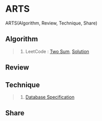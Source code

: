 # **ARTS**
ARTS(Algorithm, Review, Technique, Share)

## **Algorithm**
> 1. LeetCode : [Two Sum](https://leetcode.com/problems/two-sum/description/), [Solution](./Algorithm/TwoSum.java)

## **Review**


## **Technique**
> 1. [Database Specification](./Technique/DBSpecification.md)

## **Share**
